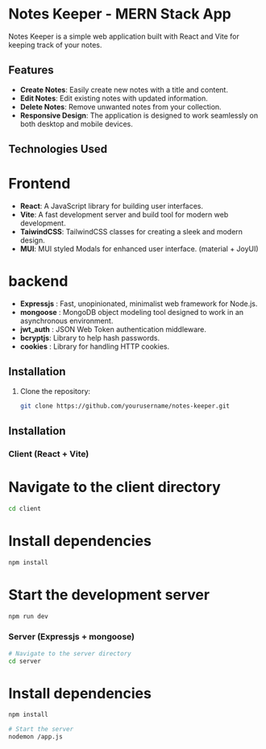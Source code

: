 # Notes Keeper - MERN Stack App

Notes Keeper is a simple web application built with React and Vite for keeping track of your notes.

## Features

- **Create Notes**: Easily create new notes with a title and content.
- **Edit Notes**: Edit existing notes with updated information.
- **Delete Notes**: Remove unwanted notes from your collection.
- **Responsive Design**: The application is designed to work seamlessly on both desktop and mobile devices.

## Technologies Used

# Frontend
- **React**: A JavaScript library for building user interfaces.
- **Vite**: A fast development server and build tool for modern web development.
- **TaiwindCSS**: TailwindCSS classes for creating a sleek and modern design.
- **MUI**: MUI styled Modals for enhanced user interface. (material + JoyUI)

# backend 
- **Expressjs** : Fast, unopinionated, minimalist web framework for Node.js.
- **mongoose** :  MongoDB object modeling tool designed to work in an asynchronous environment.
- **jwt_auth** : JSON Web Token authentication middleware. 
- **bcryptjs**: Library to help hash passwords.
- **cookies** : Library for handling HTTP cookies.

## Installation

1. Clone the repository:

   ```bash
   git clone https://github.com/yourusername/notes-keeper.git
   ```
## Installation

### Client (React + Vite)


# Navigate to the client directory
```bash
cd client
```

# Install dependencies
```bash
npm install
```

# Start the development server
```bash
npm run dev
```

### Server (Expressjs + mongoose)

```bash
# Navigate to the server directory
cd server
```

# Install dependencies
```bash
npm install

# Start the server
nodemon /app.js
```
 
